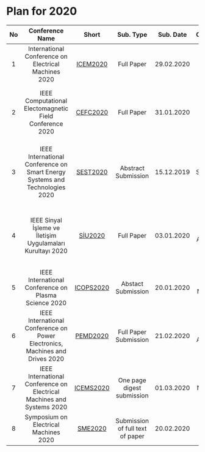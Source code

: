 # Plan for 2020

|No|Conference Name|Short|Sub. Type|Sub. Date|Conf. Date|Place|Comments|
|:--:|:--:|:--:|:--:|:--:|:--:|:--:|:--:|
|1|International Conference on Electrical Machines 2020|[ICEM2020](https://icem2020.se/)|Full Paper|29.02.2020|23-26 August 2020|Gothenburg/Sweden|Consider|
|2|IEEE Computational Electomagnetic Field Conference 2020|[CEFC2020](https://www.cefc2020.org/)|Full Paper|31.01.2020|19-22 August 2020|Pisa/Italy|Connected to IEEE Transaction on Magnetics, Final(Extended) Paper Review 24.04.2020|
|3|IEEE International Conference on Smart Energy Systems and Technologies 2020|[SEST2020](https://www.sest2020.org/)|Abstract Submission |15.12.2019|7-9 September 2020|Istanbul/Turkey|Final Paper Submission 15.03.2020, Full paper submission is only avaible for accepted abstact|
|4|IEEE Sinyal İşleme ve İletişim Uygulamaları Kurultayı 2020|[SİU2020](http://siu2020.medipol.edu.tr/tr/)|Full Paper|03.01.2020|20-22 April 2020|Gaziantep/Turkey|Valid IEEE Conference, it has ieee explore and google scholar index (Proceeding papers)|
|5|IEEE International Conference on Plasma Science 2020|[ICOPS2020](http://icops2020.org/)|Abstact Submission|20.01.2020|24-28 May 2020|Marina Vay Sands/Singapure|Weird Proceeding Procedure|
|6|IEEE International Conference on Power Electronics, Machines and Drives 2020|[PEMD2020](https://events2.theiet.org/pemd/)|Full Paper Submission|21.02.2020|21-23 April 2020|Nottingham/UK|Only Full Paper Submission|
|7|IEEE International Conference on Electrical Machines and Systems 2020|[ICEMS2020](https://www.icems2020.com/)|One page digest  submission|01.03.2020|24-27 November 2020|Hamamatsu/Japan|Full Paper Submission 28 August 2020|
|8|Symposium on Electrical Machines 2020|[SME2020](http://sme2020.put.poznan.pl/)|Submission of full text of paper|20.02.2020|17-19 June 2020|Poznan/Poland|Submission of the initial application(???) 20.01.2029|
